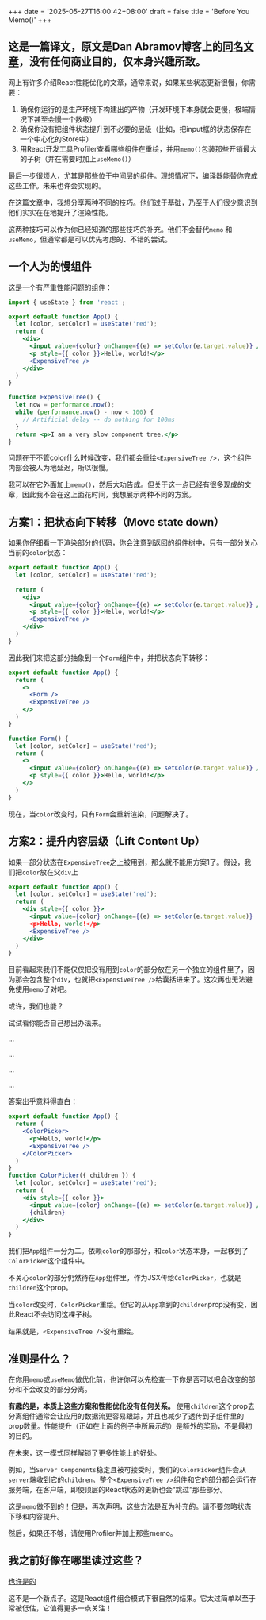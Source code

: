 +++
date = '2025-05-27T16:00:42+08:00'
draft = false
title = 'Before You Memo()'
+++

## 这是一篇译文，原文是Dan Abramov博客上的[同名文章](https://overreacted.io/before-you-memo/)，没有任何商业目的，仅本身兴趣所致。

网上有许多介绍React性能优化的文章，通常来说，如果某些状态更新很慢，你需要：


1. 确保你运行的是生产环境下构建出的产物（开发环境下本身就会更慢，极端情况下甚至会慢一个数级）
2. 确保你没有把组件状态提升到不必要的层级（比如，把input框的状态保存在一个中心化的Store中）
3. 用React开发工具Profiler查看哪些组件在重绘，并用`memo()`包装那些开销最大的子树（并在需要时加上`useMemo()`）


最后一步很烦人，尤其是那些位于中间层的组件。理想情况下，编译器能替你完成这些工作。未来也许会实现的。

在这篇文章中，我想分享两种不同的技巧。他们过于基础，乃至于人们很少意识到他们实实在在地提升了渲染性能。

这两种技巧可以作为你已经知道的那些技巧的补充。他们不会替代`memo` 和`useMemo`，但通常都是可以优先考虑的、不错的尝试。

## 一个人为的慢组件

这是一个有严重性能问题的组件：

```jsx {linenos=inline}
import { useState } from 'react';

export default function App() {
  let [color, setColor] = useState('red');
  return (
    <div>
      <input value={color} onChange={(e) => setColor(e.target.value)} />
      <p style={{ color }}>Hello, world!</p>
      <ExpensiveTree />
    </div>
  )
}

function ExpensiveTree() {
  let now = performance.now();
  while (performance.now() - now < 100) {
    // Artificial delay -- do nothing for 100ms
  }
  return <p>I am a very slow component tree.</p>
}


```

问题在于不管color什么时候改变，我们都会重绘`<ExpensiveTree />`，这个组件内部会被人为地延迟，所以很慢。

我可以在它外面加上`memo()`，然后大功告成。但关于这一点已经有很多现成的文章，因此我不会在这上面花时间，我想展示两种不同的方案。

## 方案1：把状态向下转移（Move state down）

如果你仔细看一下渲染部分的代码，你会注意到返回的组件树中，只有一部分关心当前的`color`状态：

```jsx {linenos=inline hl_lines=[2, "6-7"]}
export default function App() {
  let [color, setColor] = useState('red');
 
  return (
    <div>
      <input value={color} onChange={(e) => setColor(e.target.value)} />
      <p style={{ color }}>Hello, world!</p>
      <ExpensiveTree />
    </div>
  )
}
```

因此我们来把这部分抽象到一个`Form`组件中，并把状态向下转移：

```jsx {linenos=inline hl_lines=[4, 11, "14-15"]}
export default function App() {
  return (
    <>
      <Form />
      <ExpensiveTree />
    </>
  )
}

function Form() {
  let [color, setColor] = useState('red');
  return (
    <>
      <input value={color} onChange={(e) => setColor(e.target.value)} /> 
      <p style={{ color }}>Hello, world!</p>
    </>
  )
}
```
现在，当`color`改变时，只有`Form`会重新渲染，问题解决了。

## 方案2：提升内容层级（Lift Content Up）

如果一部分状态在`ExpensiveTree`之上被用到，那么就不能用方案1了。假设，我们把`color`放在父`div`上

```jsx {linenos=inline}
export default function App() {
  let [color, setColor] = useState('red');
  return (
    <div style={{ color }}>
      <input value={color} onChange={(e) => setColor(e.target.value)} 
      <p>Hello, world!</p>
      <ExpensiveTree />
    </div>
  )
}
```
目前看起来我们不能仅仅把没有用到`color`的部分放在另一个独立的组件里了，因为那会包含整个`div`，也就把`<ExpensiveTree />`给囊括进来了。这次再也无法避免使用`memo`了对吧。

或许，我们也能？

试试看你能否自己想出办法来。

...


...

...

...

答案出乎意料得直白：

```jsx {linenos=inline hl_lines=[4,5, 9, 14]}
export default function App() {
  return (
    <ColorPicker>
      <p>Hello, world!</p>
      <ExpensiveTree />
    </ColorPicker>
  )
}
function ColorPicker({ children }) {
  let [color, setColor] = useState('red');
  return (
    <div style={{ color }}>
      <input value={color} onChange={(e) => setColor(e.target.value)} />
      {children}
    </div>
  )
}
```

我们把`App`组件一分为二。依赖`color`的那部分，和`color`状态本身，一起移到了`ColorPicker`这个组件中。

不关心`color`的部分仍然待在`App`组件里，作为JSX传给`ColorPicker`，也就是`children`这个prop。

当`color`改变时，`ColorPicker`重绘。但它的从`App`拿到的`children`prop没有变，因此React不会访问这棵子树。

结果就是，`<ExpensiveTree />`没有重绘。

## 准则是什么？

在你用`memo`或`useMemo`做优化前，也许你可以先检查一下你是否可以把会改变的部分和不会改变的部分分离。

**有趣的是，本质上这些方案和性能优化没有任何关系。** 使用`children`这个prop去分离组件通常会让应用的数据流更容易跟踪，并且也减少了透传到子组件里的prop数量。性能提升（正如在上面的例子中所展示的）是额外的奖励，不是最初的目的。

在未来，这一模式同样解锁了更多性能上的好处。

例如，当`Server Components`稳定且被可接受时，我们的`ColorPicker`组件会从`server`端收到它的`children`。整个`<ExpensiveTree />`组件和它的部分都会运行在服务端，在客户端，即使顶层的React状态的更新也会“跳过”那些部分。

这是`memo`做不到的！但是，再次声明，这些方法是互为补充的。请不要忽略状态下移和内容提升。

然后，如果还不够，请使用Profiler并加上那些memo。

## 我之前好像在哪里读过这些？

[也许是的](https://kentcdodds.com/blog/optimize-react-re-renders)

这不是一个新点子。这是React组件组合模式下很自然的结果。它太过简单以至于常被低估，它值得更多一点关注！



